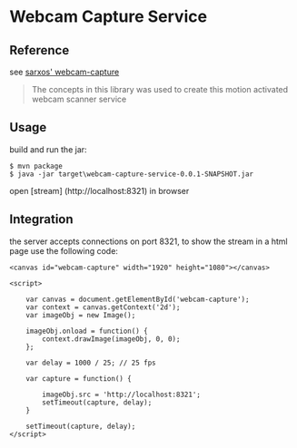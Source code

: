 # Webcam Capture Service

## Reference

see [sarxos' webcam-capture](http://en.wikipedia.org/wiki/Markdown)

> The concepts in this library was used to create this motion activated webcam scanner service

## Usage

build and run the jar:

    $ mvn package
    $ java -jar target\webcam-capture-service-0.0.1-SNAPSHOT.jar
    
open [stream] (http://localhost:8321) in browser

## Integration

the server accepts connections on port 8321, to show the stream in a html page use the following code:

	<canvas id="webcam-capture" width="1920" height="1080"></canvas>
	
	<script>
	
		var canvas = document.getElementById('webcam-capture');
		var context = canvas.getContext('2d');
		var imageObj = new Image();

		imageObj.onload = function() {
			context.drawImage(imageObj, 0, 0);
		};
		
		var delay = 1000 / 25; // 25 fps

		var capture = function() {

			imageObj.src = 'http://localhost:8321';
			setTimeout(capture, delay);
		}

		setTimeout(capture, delay);
	</script>
